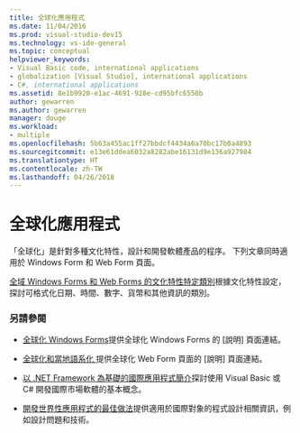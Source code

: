 ```yaml
---
title: 全球化應用程式
ms.date: 11/04/2016
ms.prod: visual-studio-dev15
ms.technology: vs-ide-general
ms.topic: conceptual
helpviewer_keywords:
- Visual Basic code, international applications
- globalization [Visual Studio], international applications
- C#, international applications
ms.assetid: 8e1b9920-e1ac-4691-928e-cd95bfc6550b
author: gewarren
ms.author: gewarren
manager: douge
ms.workload:
- multiple
ms.openlocfilehash: 5b63a455ac1ff27bbdcf4434a6a70bc17b0a4893
ms.sourcegitcommit: e13e61ddea6032a8282abe16131d9e136a927984
ms.translationtype: HT
ms.contentlocale: zh-TW
ms.lasthandoff: 04/26/2018
---
```

# <a name="globalize-applications"></a>全球化應用程式

「全球化」是針對多種文化特性，設計和開發軟體產品的程序。 下列文章同時適用於 Windows Form 和 Web Form 頁面。

 [全域 Windows Forms 和 Web Forms 的文化特性特定類別](../ide/culture-specific-classes-for-global-windows-forms-and-web-forms.md)根據文化特性設定，探討可格式化日期、時間、數字、貨幣和其他資訊的類別。

### <a name="see-also"></a>另請參閱

- [全球化 Windows Forms](/dotnet/framework/winforms/advanced/globalizing-windows-forms)提供全球化 Windows Forms 的 [說明] 頁面連結。

- [全球化和當地語系化 ](http://msdn.microsoft.com/Library/8ef3838e-9d05-4236-9dd0-ceecff9df80d)提供全球化 Web Form 頁面的 [說明] 頁面連結。

- [以 .NET Framework 為基礎的國際應用程式簡介](../ide/introduction-to-international-applications-based-on-the-dotnet-framework.md)探討使用 Visual Basic 或 C# 開發國際市場軟體的基本概念。

- [開發世界性應用程式的最佳做法](http://msdn.microsoft.com/Library/f08169c7-aad8-4ec3-9a21-9ebd3b89986c)提供適用於國際對象的程式設計相關資訊，例如設計問題和技術。